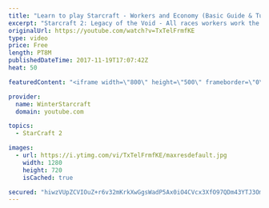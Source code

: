 ```yaml
---
title: "Learn to play Starcraft - Workers and Economy (Basic Guide & Tutorial)"
excerpt: "Starcraft 2: Legacy of the Void - All races workers work the same (mule notwithstanding!)  Wiki on mining: http://wiki.teamliquid.net/starcraft2/Mining_Minerals"
originalUrl: https://youtube.com/watch?v=TxTelFrmfKE
type: video
price: Free
length: PT8M
publishedDateTime: 2017-11-19T17:07:42Z
heat: 50

featuredContent: "<iframe width=\"800\" height=\"500\" frameborder=\"0\" src=\"https://www.youtube.com/embed/TxTelFrmfKE\" allow=\"accelerometer; autoplay; encrypted-media; gyroscope; picture-in-picture\" allowfullscreen></iframe>"

provider:
  name: WinterStarcraft
  domain: youtube.com

topics:
  - StarCraft 2

images:
  - url: https://i.ytimg.com/vi/TxTelFrmfKE/maxresdefault.jpg
    width: 1280
    height: 720
    isCached: true

secured: "hiwzVUpZCVIOuZ+r6v32mKrkXwGgsWadP5Ax0iO4CVcx3XfO97QDm43YTJ3OmbS5baEpAIB4/K3qGtk5SiQ5Dw0UdlAZXBfimhMf4n6kZQms66CJajT6QjlMgLrCKvzc9xtOTwm+MjPMD+3jT7p1EUoPJP/2lg/dpNFIex2gWgVdbF83yXKlO7FlvKP6G+g3hd0Lw0OvQmjPvkCIERKfiw7l2lPKLNZM0p0pXxPscrwEqsc0aRtcOy+tb7WNP8knCIuHMZQS6wh7+zjyxNRIMVwha5mwpWNGWHRvw3MfiXLhakhK86Up6sUkGyjTY7i37B6xpuWpe/cnl74YvgLPF+4855Ib+pskWyzsRgUvN6eEOPJiuBl0iEBKmhrX5RG+2mWinwkuHR56P/nJF4wgE2NHbMhA/8L6yZM5Z+es4XI=;e3Ly9zYETVBc/Et1JDfDhw=="
---
```


